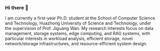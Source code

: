 ### Hi there 👋

I am currently a first-year Ph.D. student at the School of Computer Science and Technology, Huazhong University of Science and Technology, under the supervision of Prof. Jiguang Wan.
My research interests focus on data management, storage systems, edge computing, and RAG systems, with particular interests in workload analysis, efficient storage, novel network/storage infrastructures, and resource-efficient system design.

